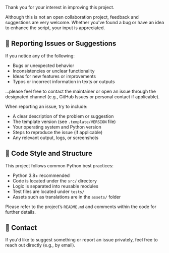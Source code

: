 Thank you for your interest in improving this project.

Although this is not an open collaboration project, feedback and suggestions are very welcome. Whether you've found a bug or have an idea to enhance the script, your input is appreciated.

## 📧 Reporting Issues or Suggestions

If you notice any of the following:

- Bugs or unexpected behavior
- Inconsistencies or unclear functionality
- Ideas for new features or improvements
- Typos or incorrect information in texts or outputs

...please feel free to contact the maintainer or open an issue through the designated channel (e.g., GitHub Issues or personal contact if applicable).

When reporting an issue, try to include:

- A clear description of the problem or suggestion
- The template version (see `.template/VERSION` file)
- Your operating system and Python version
- Steps to reproduce the issue (if applicable)
- Any relevant output, logs, or screenshots

## 🧪 Code Style and Structure

This project follows common Python best practices:

- Python 3.8+ recommended
- Code is located under the `src/` directory
- Logic is separated into reusable modules
- Test files are located under `tests/`
- Assets such as translations are in the `assets/` folder

Please refer to the project’s `README.md` and comments within the code for further details.

## 🤝 Contact

If you'd like to suggest something or report an issue privately, feel free to reach out directly (e.g., by email).


